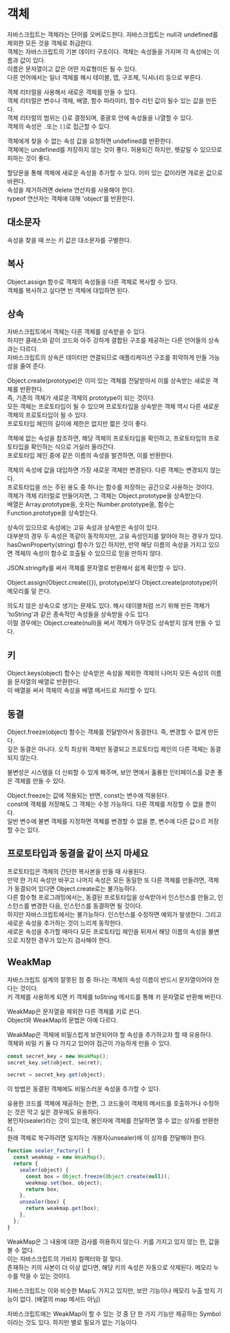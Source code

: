 # 객체

자바스크립트는 객체라는 단어를 오버로드한다. 자바스크립트는 null과 undefined를 제외한 모든 것을 객체로 취급한다.  
객체는 자바스크립트의 기본 데이터 구조이다. 객체는 속성들을 가지며 각 속성에는 이름과 값이 있다.  
이름은 문자열이고 값은 어떤 자료형이든 될 수 있다.  
다른 언어에서는 일너 객체를 해시 테이블, 맵, 구조체, 딕셔너리 등으로 부른다.

객체 리터럴을 사용해서 새로운 객체를 만들 수 있다.  
객체 리터럴은 변수나 객체, 배열, 함수 파라미터, 함수 리턴 값이 될수 있는 값을 만든다.  
객체 리터럴의 범위는 {}로 결정되며, 중괄호 안에 속성들을 나열할 수 있다.  
객체의 속성은 `.`또는 `[]`로 접근할 수 있다.

객체에게 찾을 수 없는 속성 값을 요청하면 undefined를 반환한다.  
객체에는 undefined를 저장하지 않는 것이 좋다. 허용되긴 하지만, 헷갈릴 수 있으므로 피하는 것이 좋다.

할당문을 통해 객체에 새로운 속성을 추가할 수 있다. 이미 있는 값이라면 개로운 값으로 바뀐다.  
속성을 제거하려면 delete 연산자를 사용해야 한다.  
typeof 연산자는 객체애 대해 'object'를 반환한다.

## 대소문자

속성을 찾을 때 쓰는 키 값은 대소문자를 구별한다.

## 복사

Object.assign 함수로 객체의 속성들을 다른 객체로 복사할 수 있다.  
객체를 복사하고 싶다면 빈 객체에 대입하면 된다.

## 상속

자바스크립트에서 객체는 다른 객체를 상속받을 수 있다.  
하지만 클래스와 같이 코드와 아주 강하게 결합된 구조를 제공하는 다른 언어들의 상속과는 다르다.  
자바스크립트의 상속은 데이터만 연결되므로 애플리케이션 구조를 취약하게 만들 가능성을 줄여 준다.

Object.create(prototype)은 이미 있는 객체를 전달받아서 이를 상속받는 새로운 객체를 반환한다.  
즉, 기존의 객체가 새로운 객체의 prototype이 되는 것이다.  
모든 객체는 프로토타입이 될 수 있으며 프로토타입을 상속받은 객체 역시 다른 새로운 객체의 프로토타입이 될 수 있다.  
프로토타입 체인의 길이에 제한은 없지만 짧은 것이 좋다.

객체에 없는 속성을 참조하면, 해당 객체의 프로토타입을 확인하고, 프로토타입의 프로토타입을 확인하는 식으로 거실러 올라간다.  
프로토타입 체인 중에 같은 이름의 속성을 발견하면, 이를 반환한다.

객체의 속성에 값을 대입하면 가장 새로운 객체만 변경된다. 다른 객체는 변경되지 않는다.  
프로토타입을 쓰는 주된 용도 중 하나는 함수를 저장하는 공간으로 사용하는 것이다.  
객체가 객체 리터럴로 만들어지면, 그 객체는 Object.prototype을 상속받는다.  
배열은 Array.prototype을, 숫자는 Number.prototype을, 함수는 Function.prototype을 상속받는다.

상속이 있으므로 속성에는 고유 속성과 상속받은 속성이 있다.  
대부분의 경우 두 속성은 똑같이 동작하지만, 고유 속성인지를 알아야 하는 경우가 있다.  
hasOwnProperty(string) 함수가 있긴 하지만, 만약 해당 이름의 속성을 가지고 있으면 객체의 속성이 함수로 호출될 수 있으므로 믿을 만하지 않다.

JSON.stringify를 써서 객체를 문자열로 반환해서 쉽게 확인할 수 있다.

Object.assign(Object.create({}), prototype)보다 Object.create(prototype)이 메모리를 덜 쓴다.

의도치 않은 상속으로 생기는 문제도 있다. 해시 테이블처럼 쓰기 위해 만든 객체가 'toString'과 같은 종속적인 속성들을 상속받을 수도 있다.  
이럴 경우에는 Object.create(null)을 써서 객체가 아무것도 상속받지 않게 만들 수 있다.

## 키

Object.keys(object) 함수는 상속받은 속성을 제외한 객체의 나머지 모든 속성의 이름을 문자열의 배열로 반환한다.  
이 배열을 써서 객체의 속성을 배열 메서드로 처리할 수 있다.

## 동결

Object.freeze(object) 함수는 객체를 전달받아서 동결한다. 즉, 변경할 수 없게 만든다.  
깊은 동결은 아니다. 오직 최상위 객체만 동결되고 프로토타입 체인의 다른 객체는 동결되지 않는다.

불변성은 시스템을 더 신뢰할 수 있게 해주며, 보안 면에서 훌륭한 인터페이스를 갖춘 좋은 객체를 만들 수 있다.

Object.freeze는 값에 적용되는 반면, const는 변수에 적용된다.  
const에 객체를 저장해도 그 객체는 수정 가능하다. 다른 객체를 저장할 수 없을 뿐이다.  
일반 변수에 불변 객체를 지정하면 객체를 변경할 수 없을 뿐, 변수에 다른 값ㅇ르 저장할 수는 있다.

## 프로토타입과 동결을 같이 쓰지 마세요

프로토타입은 객체의 간단한 복사본을 만들 때 사용된다.  
만약 한 가지 속성만 바꾸고 나머지 속성은 모든 동일한 또 다른 객체를 만들려면, 객체가 동결되어 있다면 Object.create로는 불가능하다.  
다른 함수형 프로그래밍에서는, 동결된 프로토타입을 상속받아서 인스턴스를 만들고, 인스턴스를 변경한 다음, 인스턴스를 동결하면 될 것이다.  
하지만 자바스크립트에서는 불가능하다. 인스턴스를 수정하면 예외가 발생한다. 그리고 새로운 속성을 추가하는 것이 느리게 동작한다.  
새로운 속성을 추가할 때마다 모든 프로토타입 체인을 뒤져서 해당 이름의 속성을 불변으로 지정한 경우가 있는지 검사해야 한다.

## WeakMap

자바스크립트 설계의 잘못된 점 중 하나는 객체의 속성 이름이 반드시 문자열이어야 한다는 것이다.  
키 객체를 사용하게 되면 키 객체를 toString 메서드를 통해 키 문자열로 반환해 버린다.

WeakMap은 문자열을 제외한 다른 객체를 키로 쓴다.  
Object와 WeakMap의 문법은 아예 다르다.

WeakMap은 객체에 비밀스럽게 보관되어야 할 속성을 추가하고자 할 때 유용하다.  
객체와 비밀 키 둘 다 가지고 있어야 접근이 가능하게 만들 수 있다.

```javascript
const secret_key = new WeakMap();
secret_key.set(object, secret);

secret = secret_key.get(object);
```

이 방법은 동결된 객체에도 비밀스러운 속성을 추가할 수 있다.

유용한 코드를 객체에 제공하는 한편, 그 코드들이 객체의 메서드를 호출하거나 수정하는 것은 막고 싶은 경우에도 유용하다.  
봉인자(sealer)라는 것이 있는데, 봉인자에 객체를 전달하면 열 수 없는 상자를 반환한다.  
원래 객체로 복구하려면 일치하는 개봉자(unsealer)에 이 상자를 전달해야 한다.

```javascript
function sealer_factory() {
  const weakmap = new WeakMap();
  return {
    sealer(object) {
      const box = Object.freeze(Object.create(null));
      weakmap.set(box, object);
      return box;
    },
    unsealer(box) {
      return weakmap.get(box);
    },
  };
}
```

WeakMap은 그 내용에 대한 검사를 허용하지 않는다. 키를 가지고 있지 않는 한, 값을 볼 수 없다.  
이는 자바스크립트의 가비지 컬렉터와 잘 맞다.  
존재하는 키의 사본이 더 이상 없다면, 해당 키의 속성은 자동으로 삭제된다. 메모리 누수를 막을 수 있는 것이다.

자바스크립트는 이와 비슷한 Map도 가지고 있지만, 보안 기능이나 메모리 누출 방지 기능이 없다. (배열의 map 메서드 아님)

자바스크립트에는 WeakMap이 할 수 있는 것 중 단 한 가지 기능만 제공하는 Symbol이라는 것도 있다. 하지만 별로 필요가 없는 기능이다.
